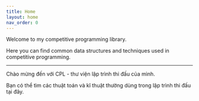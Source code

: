 ```yaml
---
title: Home
layout: home
nav_order: 0
---
```


Welcome to my competitive programming library.

Here you can find common data structures and techniques used in competitive programming.

---

Chào mừng đến với CPL - thư viện lập trình thi đấu của mình.

Bạn có thể tìm các thuật toán và kĩ thuật thường dùng trong lập trình thi đấu tại đây.
